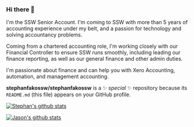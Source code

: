 ### Hi there 👋

I'm the SSW Senior Account. I'm coming to SSW with more than 5 years of accounting experience under my belt, and a passion for technology and solving accountancy problems.

Coming from a chartered accounting role, I'm working closely with our Financial Controller to ensure SSW runs smoothly, including leading our finance reporting, as well as our general finance and other admin duties.

I'm passionate about finance and can help you with Xero Accounting, automation, and management accounting.


**stephanfakossw/stephanfakossw** is a ✨ _special_ ✨ repository because its `README.md` (this file) appears on your GitHub profile.

[![Stephan's github stats](https://github-readme-stats.vercel.app/api?username=stephanfakossw&theme=dark)](https://github.com/stephanfakossw/github-readme-stats)

[![Jason's github stats](https://github-readme-stats.vercel.app/api?username=jasontaylordev&theme=dark)](https://github.com/jasontaylordev/github-readme-stats)
